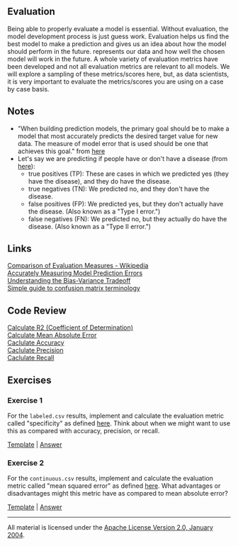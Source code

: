 ## Evaluation

Being able to properly evaluate a model is essential. Without evaluation, the model development process is just guess work.  Evaluation helps us find the best model to make a prediction and gives us an idea about how the model should perform in the future. represents our data and how well the chosen model will work in the future. A whole variety of evaluation metrics have been developed and not all evaluation metrics are relevant to all models.  We will explore a sampling of these metrics/scores here, but, as data scientists, it is very important to evaluate the metrics/scores you are using on a case by case basis.

## Notes

- "When building prediction models, the primary goal should be to make a model that most accurately predicts the desired target value for new data. The measure of model error that is used should be one that achieves this goal." from [here](http://scott.fortmann-roe.com/docs/MeasuringError.html)
- Let's say we are predicting if people have or don't have a disease (from [here](http://www.dataschool.io/simple-guide-to-confusion-matrix-terminology/)):
    - true positives (TP): These are cases in which we predicted yes (they have the disease), and they do have the disease.   
    - true negatives (TN): We predicted no, and they don't have the disease.   
    - false positives (FP): We predicted yes, but they don't actually have the disease. (Also known as a "Type I error.")    
    - false negatives (FN): We predicted no, but they actually do have the disease. (Also known as a "Type II error.")

## Links

[Comparison of Evaluation Measures - Wikipedia](https://en.wikipedia.org/wiki/Precision_and_recall)    
[Accurately Measuring Model Prediction Errors](http://scott.fortmann-roe.com/docs/MeasuringError.html)       
[Understanding the Bias-Variance Tradeoff](http://scott.fortmann-roe.com/docs/BiasVariance.html)    
[Simple guide to confusion matrix terminology](http://www.dataschool.io/simple-guide-to-confusion-matrix-terminology/)

## Code Review

[Calculate R2 (Coefficient of Determination)](example1/example1.go)  
[Calculate Mean Absolute Error](example2/example2.go)   
[Caclulate Accuracy](example3/example3.go)   
[Caclulate Precision](example4/example4.go)   
[Caclulate Recall](example5/example5.go) 

## Exercises

### Exercise 1

For the `labeled.csv` results, implement and calculate the evaluation metric called "specificity" as defined [here](https://en.wikipedia.org/wiki/Confusion_matrix).  Think about when we might want to use this as compared with accuracy, precision, or recall.

[Template](exercises/template1/template1.go) |
[Answer](exercises/exercise1/exercise1.go)

### Exercise 2

For the `continuous.csv` results, implement and calculate the evaluation metric called "mean squared error" as defined [here](https://en.wikipedia.org/wiki/Mean_squared_error).  What advantages or disadvantages might this metric have as compared to mean absolute error?

[Template](exercises/template2/template2.go) |
[Answer](exercises/exercise2/exercise2.go)

___
All material is licensed under the [Apache License Version 2.0, January 2004](http://www.apache.org/licenses/LICENSE-2.0).

